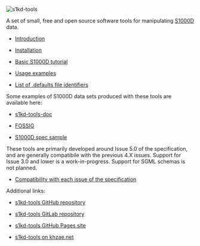 ![s1kd-tools](doc/ICN-S1KDTOOLS-A-000000-A-KHZAE-00001-A-001-01.PNG)

A set of small, free and open source software tools for manipulating
[S1000D](http://www.s1000d.org) data.

  - [Introduction](INTRO.md)

  - [Installation](INSTALL.md)

  - [Basic S1000D tutorial](TUTORIAL.md)

  - [Usage examples](EXAMPLE.md)

  - [List of .defaults file identifiers](DEFAULTS.md)

Some examples of S1000D data sets produced with these tools are
available here:

  - [s1kd-tools-doc](http://github.com/kibook/s1kd-tools-doc)

  - [FOSSIG](http://github.com/kibook/FOSSIG)

  - [S1000D spec sample](http://github.com/kibook/S1000D)

These tools are primarily developed around Issue 5.0 of the
specification, and are generally compatibile with the previous 4.X
issues. Support for Issue 3.0 and lower is a work-in-progress. Support
for SGML schemas is not planned.

  - [Compatibility with each issue of the
    specification](COMPATIBILITY.md)

Additional links:

  - [s1kd-tools GitHub repository](http://github.com/kibook/s1kd-tools)

  - [s1kd-tools GitLab repository](http://gitlab.com/kibukj/s1kd-tools)

  - [s1kd-tools GitHub Pages site](http://kibook.github.io/s1kd-tools)

  - [s1kd-tools on khzae.net](http://khzae.net/1/s1000d/s1kd-tools)
